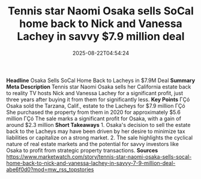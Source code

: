 ﻿---
title: "Tennis star Naomi Osaka sells SoCal home back to Nick and Vanessa Lachey in savvy  $7.9 million deal"
date: "2025-08-22T04:54:24"
category: "Markets"
summary: ""
slug: "tennis star naomi osaka sells socal home back to nick and va"
source_urls:
  - "https://www.marketwatch.com/story/tennis-star-naomi-osaka-sells-socal-home-back-to-nick-and-vanessa-lachey-in-savvy-7-9-million-deal-abe6f0d0?mod=mw_rss_topstories"
seo:
  title: "Tennis star Naomi Osaka sells SoCal home back to Nick and Vanessa Lachey in savvy  $7.9 million deal | Hash n Hedge"
  description: ""
  keywords: ["news", "markets", "brief"]
---
**Headline** Osaka Sells SoCal Home Back to Lacheys in $7.9M Deal  **Summary Meta Description** Tennis star Naomi Osaka sells her California estate back to reality TV hosts Nick and Vanessa Lachey for a significant profit, just three years after buying it from them for significantly less.  **Key Points**  ΓÇó Osaka sold the Tarzana, Calif., estate to the Lacheys for $7.9 million ΓÇó She purchased the property from them in 2020 for approximately $5.6 million ΓÇó The sale marks a significant profit for Osaka, with a gain of around $2.3 million  **Short Takeaways**  1. Osaka's decision to sell the estate back to the Lacheys may have been driven by her desire to minimize tax liabilities or capitalize on a strong market. 2. The sale highlights the cyclical nature of real estate markets and the potential for savvy investors like Osaka to profit from strategic property transactions.  **Sources** https://www.marketwatch.com/story/tennis-star-naomi-osaka-sells-socal-home-back-to-nick-and-vanessa-lachey-in-savvy-7-9-million-deal-abe6f0d0?mod=mw_rss_topstories 
